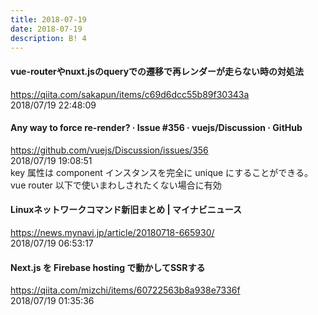 ```yaml
---
title: 2018-07-19
date: 2018-07-19
description: B! 4
---
```


#### vue-routerやnuxt.jsのqueryでの遷移で再レンダーが走らない時の対処法
https://qiita.com/sakapun/items/c69d6dcc55b89f30343a<br>
2018/07/19 22:48:09<br>


#### Any way to force re-render? · Issue #356 · vuejs/Discussion · GitHub
https://github.com/vuejs/Discussion/issues/356<br>
2018/07/19 19:08:51<br>
key 属性は component インスタンスを完全に unique にすることができる。vue router 以下で使いまわしされたくない場合に有効


#### Linuxネットワークコマンド新旧まとめ | マイナビニュース
https://news.mynavi.jp/article/20180718-665930/<br>
2018/07/19 06:53:17<br>


#### Next.js を Firebase hosting で動かしてSSRする
https://qiita.com/mizchi/items/60722563b8a938e7336f<br>
2018/07/19 01:35:36<br>


